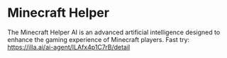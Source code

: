 # Minecraft Helper
The Minecraft Helper AI is an advanced artificial intelligence designed to enhance the gaming experience of Minecraft players.
Fast try: https://illa.ai/ai-agent/ILAfx4p1C7rB/detail
